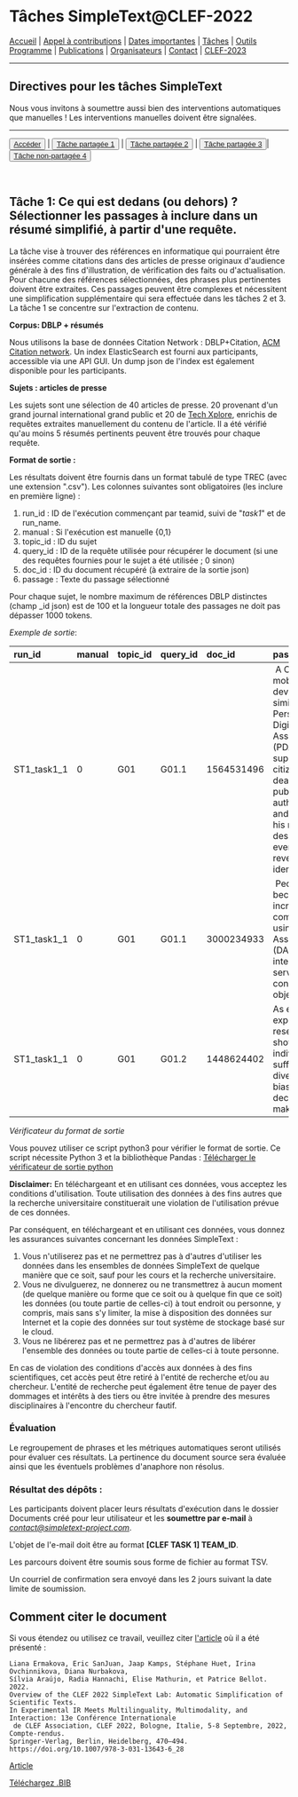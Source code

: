 # Tâches SimpleText@CLEF-2022


[Accueil](./) | [Appel à contributions](./CFP) | [Dates importantes](./dates) | [Tâches](./tasks)  | [Outils](./tools) 
[Programme](./program) | [Publications](./publications) | [Organisateurs](./organisers) | [Contact](./contact) | [CLEF-2023](https://simpletext-project.com/2023/clef)


---

## Directives pour les tâches SimpleText

Nous vous invitons à soumettre aussi bien des interventions automatiques que manuelles ! Les interventions manuelles doivent être signalées.

---

<button>[Accéder](./tasks)</button> | <button>[Tâche partagée 1](./task1)</button> | <button>[Tâche partagée 2](./task2)</button> | <button>[Tâche partagée 3](./task3)</button>| <button>[Tâche non-partagée 4](./task4)</button>

<br>

## Tâche 1:  Ce qui est dedans (ou dehors) ? Sélectionner les passages à inclure dans un résumé simplifié, à partir d'une requête.

La tâche vise à trouver des références en informatique qui pourraient être insérées comme citations dans des articles de presse originaux d'audience générale à des fins d'illustration, de vérification des faits ou d'actualisation. Pour chacune des références sélectionnées, des phrases plus pertinentes doivent être extraites. Ces passages peuvent être complexes et nécessitent une simplification supplémentaire qui sera effectuée dans les tâches 2 et 3. La tâche 1 se concentre sur l'extraction de contenu.

**Corpus: DBLP + résumés**

Nous utilisons la base de données Citation Network : DBLP+Citation, [ACM Citation network](https://www.aminer.org/citation). Un index ElasticSearch est fourni aux participants, accessible via une API GUI. Un dump json de l'index est également disponible pour les participants.

**Sujets : articles de presse**

Les sujets sont une sélection de 40 articles de presse. 20 provenant d'un grand journal international grand public et 20 de [Tech Xplore](https://techxplore.com/), enrichis de requêtes extraites manuellement du contenu de l'article. Il a été vérifié qu'au moins 5 résumés pertinents peuvent être trouvés pour chaque requête.

**Format de sortie :**
 
Les résultats doivent être fournis dans un format tabulé de type TREC (avec une extension ".csv"). Les colonnes suivantes sont obligatoires (les inclure en première ligne) :

1. run_id : ID de l'exécution commençant par teamid, suivi de "_task1_" et de run_name.
2. manual : Si l'exécution est manuelle {0,1}
3. topic_id : ID du sujet
4. query_id : ID de la requête utilisée pour récupérer le document (si une des requêtes fournies pour le sujet a été utilisée ; 0 sinon)
5. doc_id : ID du document récupéré (à extraire de la sortie json)
6. passage : Texte du passage sélectionné
 
Pour chaque sujet, le nombre maximum de références DBLP distinctes (champ _id json) est de 100 et la longueur totale des passages ne doit pas dépasser 1000 tokens.

*Exemple de sortie*:

| run_id | manual | topic_id | query_id | doc_id | passage |
|:-------|:-------|:---------|:-------|:--------|:-----|
| ST1_task1_1 | 0 | G01 | G01.1 | 1564531496 | A CDA is a mobile user device, similar to a Personal Digital Assistant (PDA). It supports the citizen when dealing with public authorities and proves his rights - if desired, even without revealing his identity. |
| ST1_task1_1 | 0 | G01 | G01.1 | 3000234933 | People are becoming increasingly comfortable using Digital Assistants (DAs) to interact with services or connected objects |
| ST1_task1_1 | 0 | G01 | G01.2 | 1448624402 | As extensive experimental research has shown individuals suffer from diverse biases in decision-making. |

*Vérificateur du format de sortie*

Vous pouvez utiliser ce script python3 pour vérifier le format de sortie. Ce script nécessite Python 3 et la bibliothèque Pandas :
[Télécharger le vérificateur de sortie python](../check_format.py)

**Disclaimer:** En téléchargeant et en utilisant ces données, vous acceptez les conditions d'utilisation. Toute utilisation des données à des fins autres que la recherche universitaire constituerait une violation de l'utilisation prévue de ces données. 

Par conséquent, en téléchargeant et en utilisant ces données, vous donnez les assurances suivantes concernant les données SimpleText :
1. Vous n'utiliserez pas et ne permettrez pas à d'autres d'utiliser les données dans les ensembles de données SimpleText de quelque manière que ce soit, sauf pour les cours et la recherche universitaire.
2. Vous ne divulguerez, ne donnerez ou ne transmettrez à aucun moment (de quelque manière ou forme que ce soit ou à quelque fin que ce soit) les données (ou toute partie de celles-ci) à tout endroit ou personne, y compris, mais sans s'y limiter, la mise à disposition des données sur Internet et la copie des données sur tout système de stockage basé sur le cloud.
3. Vous ne libérerez pas et ne permettrez pas à d'autres de libérer l'ensemble des données ou toute partie de celles-ci à toute personne. 

En cas de violation des conditions d'accès aux données à des fins scientifiques, cet accès peut être retiré à l'entité de recherche et/ou au chercheur. L'entité de recherche peut également être tenue de payer des dommages et intérêts à des tiers ou être invitée à prendre des mesures disciplinaires à l'encontre du chercheur fautif. 


### Évaluation  
Le regroupement de phrases et les métriques automatiques seront utilisés pour évaluer ces résultats. La pertinence du document source sera évaluée ainsi que les éventuels problèmes d'anaphore non résolus.

### Résultat des dépôts :
Les participants doivent placer leurs résultats d'exécution dans le dossier Documents créé pour leur utilisateur et les **soumettre par e-mail** à *contact@simpletext-project.com*.

L'objet de l'e-mail doit être au format **[CLEF TASK 1] TEAM_ID**. 

Les parcours doivent être soumis sous forme de fichier au format TSV. 

Un courriel de confirmation sera envoyé dans les 2 jours suivant la date limite de soumission. 

## Comment citer le document
Si vous étendez ou utilisez ce travail, veuillez citer [l'article](https://doi.org/10.1007/978-3-031-13643-6_28) où il a été présenté :
```
Liana Ermakova, Eric SanJuan, Jaap Kamps, Stéphane Huet, Irina Ovchinnikova, Diana Nurbakova, 
Sílvia Araújo, Radia Hannachi, Elise Mathurin, et Patrice Bellot. 2022. 
Overview of the CLEF 2022 SimpleText Lab: Automatic Simplification of Scientific Texts. 
In Experimental IR Meets Multilinguality, Multimodality, and Interaction: 13e Conférence Internationale 
 de CLEF Association, CLEF 2022, Bologne, Italie, 5-8 Septembre, 2022, Compte-rendus. 
Springer-Verlag, Berlin, Heidelberg, 470–494. https://doi.org/10.1007/978-3-031-13643-6_28
```
[Article](https://doi.org/10.1007/978-3-031-13643-6_28)

[Téléchargez .BIB](../../BibTeX/ermakova_overview_2022.bib)
